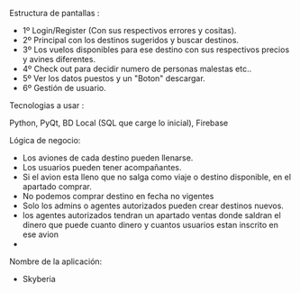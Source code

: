 Estructura de pantallas : 

- 1º Login/Register (Con sus respectivos errores y cositas).
- 2º Principal con los destinos sugeridos y buscar destinos.
- 3º Los vuelos disponibles para ese destino con sus respectivos precios y avines diferentes.
- 4º Check out para decidir numero de personas malestas etc..
- 5º Ver los datos puestos y un "Boton" descargar.
- 6º Gestión de usuario.

Tecnologias a usar : 

Python, PyQt, BD Local (SQL que carge lo inicial), Firebase 


Lógica de negocio:

- Los aviones de cada destino pueden llenarse.
- Los usuarios pueden tener acompañantes.
- Si el avion esta lleno que no salga como viaje o destino disponible, en el apartado comprar.
- No podemos comprar destino en fecha no vigentes
- Solo los admins o agentes autorizados pueden crear destinos nuevos.
- los agentes autorizados tendran un apartado ventas donde saldran el dinero que puede cuanto dinero y cuantos usuarios estan inscrito en ese avion
- 

Nombre de la aplicación:
- Skyberia 
